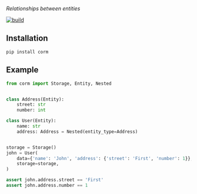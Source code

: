 _Relationships between entities_

[![build](https://github.com/angru/corm/workflows/build/badge.svg)](https://github.com/angru/corm/actions?query=workflow%3Abuild+branch%3Amaster++)

## Installation

`pip install corm`

## Example

```python
from corm import Storage, Entity, Nested


class Address(Entity):
    street: str
    number: int

class User(Entity):
    name: str
    address: Address = Nested(entity_type=Address)


storage = Storage()
john = User(
    data={'name': 'John', 'address': {'street': 'First', 'number': 1}},
    storage=storage,
)

assert john.address.street == 'First'
assert john.address.number == 1
```
